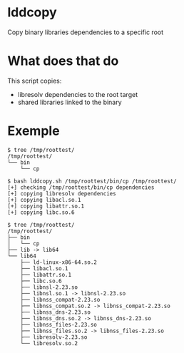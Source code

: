 # lddcopy

Copy binary libraries dependencies to a specific root

# What does that do

This script copies:
- libresolv dependencies to the root target
- shared libraries linked to the binary

# Exemple
```
$ tree /tmp/roottest/
/tmp/roottest/
└── bin
    └── cp
```

```
$ bash lddcopy.sh /tmp/roottest/bin/cp /tmp/roottest/
[+] checking /tmp/roottest/bin/cp dependencies
[+] copying libresolv dependencies
[+] copying libacl.so.1
[+] copying libattr.so.1
[+] copying libc.so.6
```

```
$ tree /tmp/roottest/
/tmp/roottest/
├── bin
│   └── cp
├── lib -> lib64
└── lib64
    ├── ld-linux-x86-64.so.2
    ├── libacl.so.1
    ├── libattr.so.1
    ├── libc.so.6
    ├── libnsl-2.23.so
    ├── libnsl.so.1 -> libnsl-2.23.so
    ├── libnss_compat-2.23.so
    ├── libnss_compat.so.2 -> libnss_compat-2.23.so
    ├── libnss_dns-2.23.so
    ├── libnss_dns.so.2 -> libnss_dns-2.23.so
    ├── libnss_files-2.23.so
    ├── libnss_files.so.2 -> libnss_files-2.23.so
    ├── libresolv-2.23.so
    └── libresolv.so.2
```
